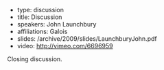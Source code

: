 - type: discussion
- title: Discussion
- speakers: John Launchbury
- affiliations: Galois
- slides: /archive/2009/slides/LaunchburyJohn.pdf
- video: http://vimeo.com/6696959

Closing discussion.

